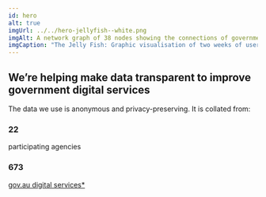 ```yaml
---
id: hero
alt: true
imgUrl: ../../hero-jellyfish--white.png
imgAlt: A network graph of 38 nodes showing the connections of government web sites and services.
imgCaption: "The Jelly Fish: Graphic visualisation of two weeks of user traffic across 38 gov.au websites from May 2019."
---
```


## We’re helping make data transparent to improve government digital services

The data we use is anonymous and privacy-preserving. It is collated from:

<h3 class = "au-display-xl mt-hero" > 22 </h3>
participating agencies

<h3 class = "au-display-xl mt-hero"> 673 </h3>  
<a href = "#tracking-info"> gov.au digital services* </a>
